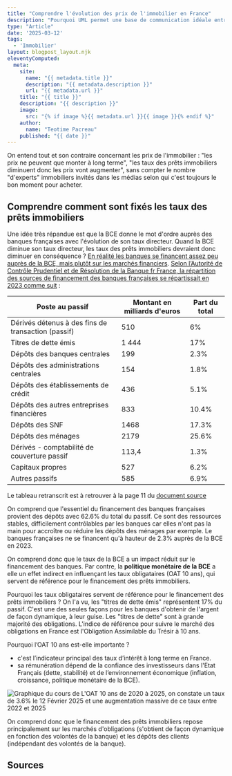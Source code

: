 ```yaml
---
title: "Comprendre l'évolution des prix de l'immobilier en France"
description: "Pourquoi UML permet une base de communication idéale entre étude fonctionnelle et développement lors d'un projet informatique"
type: "Article"
date: '2025-03-12'
tags: 
  - 'Immobilier'
layout: blogpost_layout.njk
eleventyComputed:
  meta:
    site:
      name: "{{ metadata.title }}"
      description: "{{ metadata.description }}"
      url: "{{ metadata.url }}"
    title: "{{ title }}"
    description: "{{ description }}"
    image:
      src: "{% if image %}{{ metadata.url }}{{ image }}{% endif %}"
    author:
      name: "Teotime Pacreau"
    published: "{{ date }}"
---
```


On entend tout et son contraire concernant les prix de l'immobilier : "les prix ne peuvent que monter à long terme", "les taux des prêts immobiliers diminuent donc les prix vont augmenter", sans compter le nombre "d'experts" immobiliers invités dans les médias selon qui c'est toujours le bon moment pour acheter.

## Comprendre comment sont fixés les taux des prêts immobiliers

Une idée très répandue est que la BCE donne le mot d'ordre auprès des banques françaises avec l'évolution de son taux directeur. Quand la BCE diminue son taux directeur, les taux des prêts immobiliers devraient donc diminuer en conséquence ? [En réalité les banques se financent assez peu auprès de la BCE, mais plutôt sur les marchés financiers](https://www.capital.fr/immobilier/credit-immobilier-apres-la-decision-de-la-bce-les-taux-vont-ils-vraiment-continuer-a-baisser-1508673).
[Selon l’Autorité de Contrôle Prudentiel et de Résolution de la Banque fr France, la répartition des sources de financement des banques françaises se répartissait en 2023 comme suit](https://acpr.banque-france.fr/system/files/import/acpr/medias/documents/20240716_as161_grands_groupes_bancaires_fr_2023.pdf) :

| Poste au passif | Montant en milliards d'euros | Part du total |
| -- | -- | -- |
| Dérivés détenus à des fins de transaction (passif) | 510 | 6% |
| Titres de dette émis | 1 444 | 17% |
| Dépôts des banques centrales | 199 | 2.3% |
| Dépôts des administrations centrales | 154 | 1.8% |
| Dépôts des établissements de crédit | 436 | 5.1% |
| Dépôts des autres entreprises financières | 833 | 10.4% |
| Dépôts des SNF | 1468 | 17.3% |
| Dépôts des ménages | 2179 | 25.6% |
| Dérivés - comptabilité de couverture passif | 113,4  | 1.3% |
| Capitaux propres | 527 | 6.2% |
| Autres passifs | 585 | 6.9% |

Le tableau retranscrit est à retrouver à la page 11 du [document source](https://acpr.banque-france.fr/system/files/import/acpr/medias/documents/20240716_as161_grands_groupes_bancaires_fr_2023.pdf)

On comprend que l'essentiel du financement des banques françaises provient des dépôts avec 62.6% du total du passif. Ce sont des ressources stables, difficilement contrôlables par les banques car elles n'ont pas la main pour accroître ou réduire les dépôts des ménages par exemple.
Le banques françaises ne se financent qu'à hauteur de 2.3% auprès de la BCE en 2023.

On comprend donc que le taux de la BCE a un impact réduit sur le financement des banques. Par contre, la **politique monétaire de la BCE** a elle un effet indirect en influençant les taux obligataires (OAT 10 ans), qui servent de référence pour le financement des prêts immobiliers.

Pourquoi les taux obligataires servent de référence pour le financement des prêts immobiliers ?
On l'a vu, les "titres de dette émis" représentent 17% du passif. C'est une des seules façons pour les banques d'obtenir de l'argent de façon dynamique, à leur guise. Les "titres de dette" sont à grande majorité des obligations.
L'indice de référence pour suivre le marché des obligations en France est l'Obligation Assimilable du Trésir à 10 ans.

Pourquoi l’OAT 10 ans est-elle importante ?

- c'est l’indicateur principal des taux d’intérêt à long terme en France.
- sa rémunération dépend de la confiance des investisseurs dans l'Etat Français (dette, stabilité) et de l’environnement économique (inflation, croissance, politique monétaire de la BCE).

![Graphique du cours de L'OAT 10 ans de 2020 à 2025, on constate un taux de 3.6% le 12 Février 2025 et une augmentation massive de ce taux entre 2022 et 2025](/img/poo_classe.png "Graphique du cours de L'OAT 10 ans de 2020 à 2025")

On comprend donc que le financement des prêts immobiliers repose principalement sur les marchés d'obligations (s'obtient de façon dynamique en fonction des volontés de la banque) et les dépôts des clients (indépendant des volontés de la banque).

## Sources
